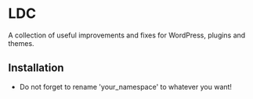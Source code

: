 # LDC
A collection of useful improvements and fixes for WordPress, plugins and themes.

## Installation
- Do not forget to rename 'your_namespace' to whatever you want!
